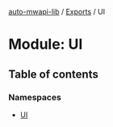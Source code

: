 [auto-mwapi-lib](../README.md) / [Exports](../modules.md) / UI

# Module: UI

## Table of contents

### Namespaces

- [UI](UI.UI.md)
